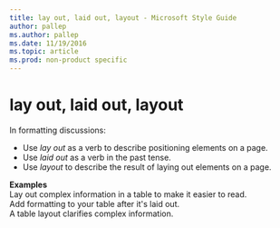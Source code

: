 ```yaml
---
title: lay out, laid out, layout - Microsoft Style Guide
author: pallep
ms.author: pallep
ms.date: 11/19/2016
ms.topic: article
ms.prod: non-product specific
---
```


# lay out, laid out, layout

In formatting discussions:

  - Use *lay out* as a verb to describe positioning elements on a page. 
  - Use *laid out* as a verb in the past tense.
  - Use *layout* to describe the result of laying out elements on a page. 

**Examples**  
Lay out complex information in a table to make it easier to read.   
Add formatting to your table after it's laid out.  
A table layout clarifies complex information.
